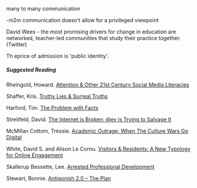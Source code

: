 many to many communication

-m2m communication doesn't allow for a privileged viewpoint

David Wees - the most promising drivers for change in education are networked, teacher-led communities that study their practice together. \(Twitter\)

Th eprice of admission is 'public identity'.

##### Suggested Reading

Rheingold, Howard. [Attention & Other 21st Century Social Media Literacies](http://er.educause.edu/articles/2010/10/attention-and-other-21stcentury-social-media-literacies)

Shaffer, Kris. [Truthy Lies & Surreal Truths](http://www.digitalpedagogylab.com/hybridped/truthy-lies-surreal-truths/)

Harford, Tim. [The Problem with Facts](http://timharford.com/2017/03/the-problem-with-facts/)

Streitfeld, David. [The Internet is Broken: @ev is Trying to Salvage It](https://www.nytimes.com/2017/05/20/technology/evan-williams-medium-twitter-internet.html?mtrref=www.downes.ca&gwh=3367C1751F97E0D283F3B629921A5FBA&gwt=pay)

McMillan Cottom, Tressie. [Academic Outrage: When The Culture Wars Go Digital](https://tressiemc.com/essays-2/academic-outrage-when-the-culture-wars-go-digital/)

White, David S. and Alison Le Cornu. [Visitors & Residents: A New Typology for Online Engagement](http://firstmonday.org/article/view/3171/3049)

Skallerup Bessette, Lee. [Arrested Professional Development](http://umwdtlt.com/arrested-professional-development/)

Stewart, Bonnie. [Antigonish 2.0 – The Plan](http://theory.cribchronicles.com/2017/01/07/antigonish-2-0-the-plan/)




